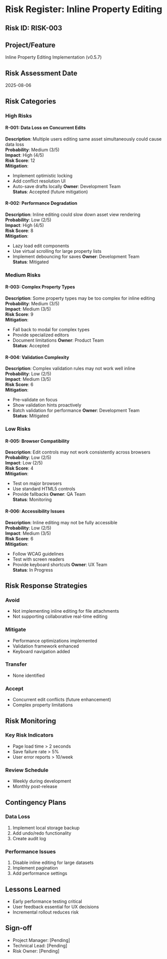 # Risk Register: Inline Property Editing

## Risk ID: RISK-003

## Project/Feature
Inline Property Editing Implementation (v0.5.7)

## Risk Assessment Date
2025-08-06

## Risk Categories

### High Risks

#### R-001: Data Loss on Concurrent Edits
**Description**: Multiple users editing same asset simultaneously could cause data loss  
**Probability**: Medium (3/5)  
**Impact**: High (4/5)  
**Risk Score**: 12  
**Mitigation**:
- Implement optimistic locking
- Add conflict resolution UI
- Auto-save drafts locally
**Owner**: Development Team  
**Status**: Accepted (future mitigation)

#### R-002: Performance Degradation
**Description**: Inline editing could slow down asset view rendering  
**Probability**: Low (2/5)  
**Impact**: High (4/5)  
**Risk Score**: 8  
**Mitigation**:
- Lazy load edit components
- Use virtual scrolling for large property lists
- Implement debouncing for saves
**Owner**: Development Team  
**Status**: Mitigated

### Medium Risks

#### R-003: Complex Property Types
**Description**: Some property types may be too complex for inline editing  
**Probability**: Medium (3/5)  
**Impact**: Medium (3/5)  
**Risk Score**: 9  
**Mitigation**:
- Fall back to modal for complex types
- Provide specialized editors
- Document limitations
**Owner**: Product Team  
**Status**: Accepted

#### R-004: Validation Complexity
**Description**: Complex validation rules may not work well inline  
**Probability**: Low (2/5)  
**Impact**: Medium (3/5)  
**Risk Score**: 6  
**Mitigation**:
- Pre-validate on focus
- Show validation hints proactively
- Batch validation for performance
**Owner**: Development Team  
**Status**: Mitigated

### Low Risks

#### R-005: Browser Compatibility
**Description**: Edit controls may not work consistently across browsers  
**Probability**: Low (2/5)  
**Impact**: Low (2/5)  
**Risk Score**: 4  
**Mitigation**:
- Test on major browsers
- Use standard HTML5 controls
- Provide fallbacks
**Owner**: QA Team  
**Status**: Monitoring

#### R-006: Accessibility Issues
**Description**: Inline editing may not be fully accessible  
**Probability**: Low (2/5)  
**Impact**: Medium (3/5)  
**Risk Score**: 6  
**Mitigation**:
- Follow WCAG guidelines
- Test with screen readers
- Provide keyboard shortcuts
**Owner**: UX Team  
**Status**: In Progress

## Risk Response Strategies

### Avoid
- Not implementing inline editing for file attachments
- Not supporting collaborative real-time editing

### Mitigate
- Performance optimizations implemented
- Validation framework enhanced
- Keyboard navigation added

### Transfer
- None identified

### Accept
- Concurrent edit conflicts (future enhancement)
- Complex property limitations

## Risk Monitoring

### Key Risk Indicators
- Page load time > 2 seconds
- Save failure rate > 5%
- User error reports > 10/week

### Review Schedule
- Weekly during development
- Monthly post-release

## Contingency Plans

### Data Loss
1. Implement local storage backup
2. Add undo/redo functionality
3. Create audit log

### Performance Issues
1. Disable inline editing for large datasets
2. Implement pagination
3. Add performance settings

## Lessons Learned
- Early performance testing critical
- User feedback essential for UX decisions
- Incremental rollout reduces risk

## Sign-off
- Project Manager: [Pending]
- Technical Lead: [Pending]
- Risk Owner: [Pending]